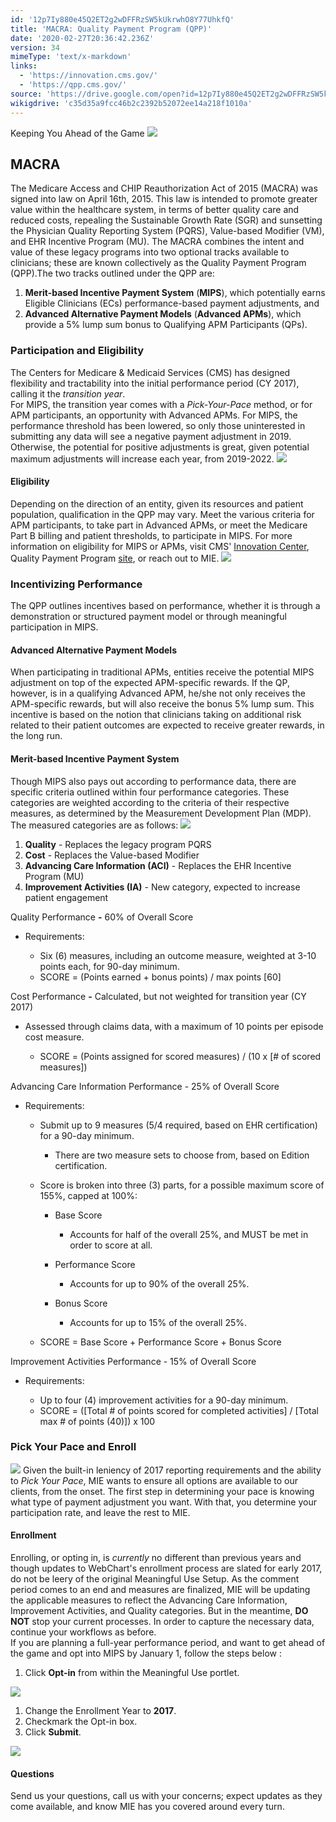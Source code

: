```yaml
---
id: '12p7Iy880e45Q2ET2g2wDFFRzSW5kUkrwhO8Y77UhkfQ'
title: 'MACRA: Quality Payment Program (QPP)'
date: '2020-02-27T20:36:42.236Z'
version: 34
mimeType: 'text/x-markdown'
links:
  - 'https://innovation.cms.gov/'
  - 'https://qpp.cms.gov/'
source: 'https://drive.google.com/open?id=12p7Iy880e45Q2ET2g2wDFFRzSW5kUkrwhO8Y77UhkfQ'
wikigdrive: 'c35d35a9fcc46b2c2392b52072ee14a218f1010a'
---
```

Keeping You Ahead of the Game
![](../macra-quality-payment-program-qpp.assets/35b3ede081fc9fe9b8e9fb392e100ed4.jpg)

## MACRA

The Medicare Access and CHIP Reauthorization Act of 2015 (MACRA) was signed into law on April 16th, 2015. This law is intended to promote greater value within the healthcare system, in terms of better quality care and reduced costs, repealing the Sustainable Growth Rate (SGR) and sunsetting the Physician Quality Reporting System (PQRS), Value-based Modifier (VM), and EHR Incentive Program (MU). The MACRA combines the intent and value of these legacy programs into two optional tracks available to clinicians; these are known collectively as the Quality Payment Program (QPP).The two tracks outlined under the QPP are:

1. <strong>Merit-based Incentive Payment System</strong> (<strong>MIPS</strong>), which potentially earns Eligible Clinicians (ECs) performance-based payment adjustments, and
2. <strong>Advanced Alternative Payment Models</strong> (<strong>Advanced APMs</strong>), which provide a 5% lump sum bonus to Qualifying APM Participants (QPs).


### Participation and Eligibility

The Centers for Medicare & Medicaid Services (CMS) has designed flexibility and tractability into the initial performance period (CY 2017), calling it the *transition year*.  
For MIPS, the transition year comes with a *Pick-Your-Pace* method, or for APM participants, an opportunity with Advanced APMs. For MIPS, the performance threshold has been lowered, so only those uninterested in submitting any data will see a negative payment adjustment in 2019. Otherwise, the potential for positive adjustments is great, given potential maximum adjustments will increase each year, from 2019-2022.
![](../macra-quality-payment-program-qpp.assets/fdc36614e6040324e87099380290dffc.png)

#### Eligibility

Depending on the direction of an entity, given its resources and patient population, qualification in the QPP may vary. Meet the various criteria for APM participants, to take part in Advanced APMs, or meet the Medicare Part B billing and patient thresholds, to participate in MIPS. For more information on eligibility for MIPS or APMs, visit CMS' [Innovation Center](https://innovation.cms.gov/), Quality Payment Program [site](https://qpp.cms.gov/), or reach out to MIE.
![](../macra-quality-payment-program-qpp.assets/734099129fcf942b3de8a8ca31b4c2b8.png)

### Incentivizing Performance

The QPP outlines incentives based on performance, whether it is through a demonstration or structured payment model or through meaningful participation in MIPS.

#### Advanced Alternative Payment Models

When participating in traditional APMs, entities receive the potential MIPS adjustment on top of the expected APM-specific rewards. If the QP, however, is in a qualifying Advanced APM, he/she not only receives the APM-specific rewards, but will also receive the bonus 5% lump sum. This incentive is based on the notion that clinicians taking on additional risk related to their patient outcomes are expected to receive greater rewards, in the long run.

#### Merit-based Incentive Payment System

Though MIPS also pays out according to performance data, there are specific criteria outlined within four performance categories. These categories are weighted according to the criteria of their respective measures, as determined by the Measurement Development Plan (MDP). The measured categories are as follows:
![](../macra-quality-payment-program-qpp.assets/5712451dd441e67efa0f54a2ce7bcc4e.png)

1. <strong>Quality</strong> - Replaces the legacy program PQRS
2. <strong>Cost</strong> - Replaces the Value-based Modifier
3. <strong>Advancing Care Information (ACI)</strong> - Replaces the EHR Incentive Program (MU)
4. <strong>Improvement Activities (IA)</strong> - New category, expected to increase patient engagement

Quality Performance **-** 60% of Overall Score

* Requirements:


   * Six (6) measures, including an outcome measure, weighted at 3-10 points each, for 90-day minimum.
   * SCORE = (Points earned + bonus points) / max points [60]


Cost Performance **-** Calculated, but not weighted for transition year (CY 2017)

* Assessed through claims data, with a maximum of 10 points per episode cost measure.


   * SCORE = (Points assigned for scored measures) / (10 x [# of scored measures])


Advancing Care Information Performance - 25% of Overall Score

* Requirements:


   * Submit up to 9 measures (5/4 required, based on EHR certification) for a 90-day minimum.




      * There are two measure sets to choose from, based on Edition certification.




   * Score is broken into three (3) parts, for a possible maximum score of 155%, capped at 100%:




      * Base Score






         * Accounts for half of the overall 25%, and MUST be met in order to score at all.






      * Performance Score






         * Accounts for up to 90% of the overall 25%.






      * Bonus Score






         * Accounts for up to 15% of the overall 25%.





   * SCORE = Base Score + Performance Score + Bonus Score


Improvement Activities Performance - 15% of Overall Score

* Requirements:


   * Up to four (4) improvement activities for a 90-day minimum.
   * SCORE = ([Total # of points scored for completed activities] / [Total max # of points (40)]) x 100



### Pick Your Pace and Enroll

![](../macra-quality-payment-program-qpp.assets/bfbd8ddf9c846e1f985e44f63eaa3e57.png)
Given the built-in leniency of 2017 reporting requirements and the ability to *Pick Your Pace*, MIE wants to ensure all options are available to our clients, from the onset. The first step in determining your pace is knowing what type of payment adjustment you want. With that, you determine your participation rate, and leave the rest to MIE.

#### Enrollment

Enrolling, or opting in, is *currently* no different than previous years and though updates to WebChart's enrollment process are slated for early 2017, do not be leery of the original Meaningful Use Setup. As the comment period comes to an end and measures are finalized, MIE will be updating the applicable measures to reflect the Advancing Care Information, Improvement Activities, and Quality categories. But in the meantime, **DO NOT** stop your current processes. In order to capture the necessary data, continue your workflows as before.  
If you are planning a full-year performance period, and want to get ahead of the game and opt into MIPS by January 1, follow the steps below :

1. Click <strong>Opt-in</strong> from within the Meaningful Use portlet.

![](../macra-quality-payment-program-qpp.assets/47cd2e1ba3258cceb8c44c32520c7f45.png)

1. Change the Enrollment Year to <strong>2017</strong>.
2. Checkmark the Opt-in box.
3. Click <strong>Submit</strong>.

![](../macra-quality-payment-program-qpp.assets/ddb53c0992cf8480c29efc0140867fcb.png)

#### Questions

Send us your questions, call us with your concerns; expect updates as they come available, and know MIE has you covered around every turn.
